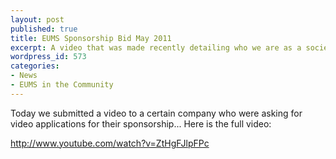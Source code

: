 ```yaml
---
layout: post
published: true
title: EUMS Sponsorship Bid May 2011
excerpt: A video that was made recently detailing who we are as a society and what we can offer sponsoring companies...
wordpress_id: 573
categories:
- News
- EUMS in the Community
---
```

Today we submitted a video to a certain company who were asking for video applications for their sponsorship... Here is the full video:

http://www.youtube.com/watch?v=ZtHgFJlpFPc
